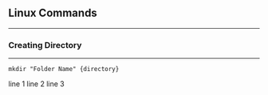 ## Linux Commands 
---
### Creating Directory
---
 ```
 mkdir "Folder Name" {directory}
```


   line 1
   line 2
   line 3


